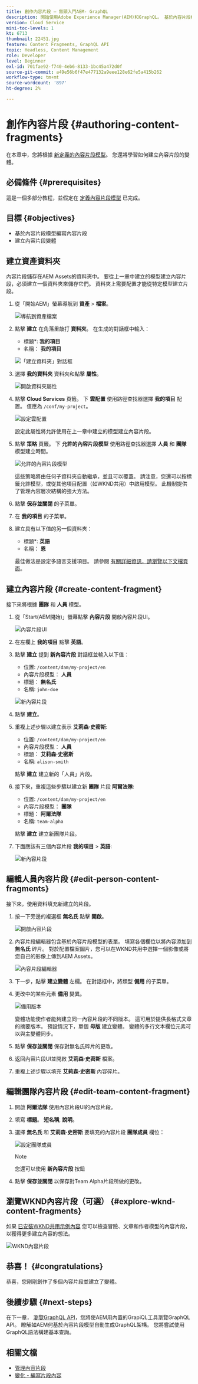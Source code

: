 ```yaml
---
title: 創作內容片段 — 無頭入門AEM- GraphQL
description: 開始使用Adobe Experience Manager(AEM)和GraphQL。 基於內容片段模型建立和編輯新的內容片段。 瞭解如何建立內容片段的變體。
version: Cloud Service
mini-toc-levels: 1
kt: 6713
thumbnail: 22451.jpg
feature: Content Fragments, GraphQL API
topic: Headless, Content Management
role: Developer
level: Beginner
exl-id: 701fae92-f740-4eb6-8133-1bc45a472d0f
source-git-commit: a49e56b6f47e477132a9eee128e62fe5a415b262
workflow-type: tm+mt
source-wordcount: '897'
ht-degree: 2%

---
```


# 創作內容片段 {#authoring-content-fragments}

在本章中，您將根據 [新定義的內容片段模型](./content-fragment-models.md)。 您還將學習如何建立內容片段的變體。

## 必備條件 {#prerequisites}

這是一個多部分教程，並假定在 [定義內容片段模型](./content-fragment-models.md) 已完成。

## 目標 {#objectives}

* 基於內容片段模型編寫內容片段
* 建立內容片段變體

## 建立資產資料夾

內容片段儲存在AEM Assets的資料夾中。 要從上一章中建立的模型建立內容片段，必須建立一個資料夾來儲存它們。 資料夾上需要配置才能從特定模型建立片段。

1. 從「開始AEM」螢幕導航到 **資產** > **檔案**。

   ![導航到資產檔案](assets/author-content-fragments/navigate-assets-files.png)

1. 點擊 **建立** 在角落里敲打 **資料夾**。 在生成的對話框中輸入：

   * 標題*: **我的項目**
   * 名稱： **我的項目**

   ![「建立資料夾」對話框](assets/author-content-fragments/create-folder-dialog.png)

1. 選擇 **我的資料夾** 資料夾和點擊 **屬性**。

   ![開啟資料夾屬性](assets/author-content-fragments/open-folder-properties.png)

1. 點擊 **Cloud Services** 頁籤。 下 **雲配置** 使用路徑查找器選擇 **我的項目** 配置。 值應為 `/conf/my-project`。

   ![設定雲配置](assets/author-content-fragments/set-cloud-config-my-project.png)

   設定此屬性將允許使用在上一章中建立的模型建立內容片段。

1. 點擊 **策略** 頁籤。 下 **允許的內容片段模型** 使用路徑查找器選擇 **人員** 和 **團隊** 模型建立時間。

   ![允許的內容片段模型](assets/author-content-fragments/allowed-content-fragment-models.png)

   這些策略將由任何子資料夾自動繼承，並且可以覆蓋。 請注意，您還可以按標籤允許模型，或從其他項目配置（如WKND共用）中啟用模型。 此機制提供了管理內容層次結構的強大方法。

1. 點擊 **保存並關閉** 的子菜單。

1. 在 **我的項目** 的子菜單。

1. 建立具有以下值的另一個資料夾：

   * 標題*: **英語**
   * 名稱： **恩**

   最佳做法是設定多語言支援項目。 請參閱 [有關詳細資訊，請瀏覽以下文檔頁面](https://experienceleague.adobe.com/docs/experience-manager-cloud-service/content/assets/admin/translate-assets.html)。


## 建立內容片段 {#create-content-fragment}

接下來將根據 **團隊** 和 **人員** 模型。

1. 從「Start(AEM開始)」螢幕點擊 **內容片段** 開啟內容片段UI。

   ![內容片段UI](assets/author-content-fragments/cf-fragment-ui.png)

1. 在左欄上 **我的項目** 點擊 **英語**。
1. 點擊 **建立** 提到 **新內容片段** 對話框並輸入以下值：

   * 位置: `/content/dam/my-project/en`
   * 內容片段模型： **人員**
   * 標題： **無名氏**
   * 名稱: `john-doe`

   ![新內容片段](assets/author-content-fragments/new-content-fragment-john-doe.png)
1. 點擊 **建立**。
1. 重複上述步驟以建立表示 **艾莉森·史密斯**:

   * 位置: `/content/dam/my-project/en`
   * 內容片段模型： **人員**
   * 標題： **艾莉森·史密斯**
   * 名稱: `alison-smith`

   點擊 **建立** 建立新的「人員」片段。

1. 接下來，重複這些步驟以建立新 **團隊** 片段 **阿爾法隊**:

   * 位置: `/content/dam/my-project/en`
   * 內容片段模型： **團隊**
   * 標題： **阿爾法隊**
   * 名稱: `team-alpha`

   點擊 **建立** 建立新團隊片段。

1. 下面應該有三個內容片段 **我的項目** > **英語**:

   ![新內容片段](assets/author-content-fragments/new-content-fragments.png)

## 編輯人員內容片段 {#edit-person-content-fragments}

接下來，使用資料填充新建立的片段。

1. 按一下旁邊的複選框 **無名氏** 點擊 **開啟**。

   ![開啟內容片段](assets/author-content-fragments/open-fragment-for-editing.png)

1. 內容片段編輯器包含基於內容片段模型的表單。 填寫各個欄位以將內容添加到 **無名氏** 碎片。 對於配置檔案圖片，您可以在WKND共用中選擇一個影像或將您自己的影像上傳到AEM Assets。

   ![內容片段編輯器](assets/author-content-fragments/content-fragment-editor-jd.png)

1. 下一步，點擊 **建立變體** 左欄。 在對話框中，將類型 **備用** 的子菜單。

1. 更改中的某些元素 **備用** 變異。

   ![備用版本](assets/author-content-fragments/alternate-variation-john-doe-fragment.png)

   變體功能使作者能夠建立同一內容片段的不同版本。 這可用於提供長格式文章的摘要版本。 預設情況下，單個 **母版** 建立變體。 變體的多行文本欄位元素可以與主變體同步。

1. 點擊 **保存並關閉** 保存對無名氏碎片的更改。
1. 返回內容片段UI並開啟 **艾莉森·史密斯** 檔案。
1. 重複上述步驟以填充 **艾莉森·史密斯** 內容碎片。

## 編輯團隊內容片段 {#edit-team-content-fragment}

1. 開啟 **阿爾法隊** 使用內容片段UI的內容片段。
1. 填寫 **標題**。 **短名稱**, **說明**。
1. 選擇 **無名氏** 和 **艾莉森·史密斯** 要填充的內容片段 **團隊成員** 欄位：

   ![設定團隊成員](assets/author-content-fragments/select-team-members.png)

   >[!NOTE]
   >
   >您還可以使用 **新內容片段** 按鈕

1. 點擊 **保存並關閉** 以保存對Team Alpha片段所做的更改。

## 瀏覽WKND內容片段（可選） {#explore-wknd-content-fragments}

如果 [已安裝WKND共用示例內容](./overview.md#install-sample-content) 您可以檢查冒險、文章和作者模型的內容片段，以獲得更多建立內容的想法。

![WKND內容片段](assets/author-content-fragments/wknd-content-fragments.png)

## 恭喜！ {#congratulations}

恭喜，您剛剛創作了多個內容片段並建立了變體。

## 後續步驟 {#next-steps}

在下一章， [瀏覽GraphQL API](explore-graphql-api.md)，您將使AEM用內置的GrapiQL工具瀏覽GraphQL API。 瞭解如AEM何基於內容片段模型自動生成GraphQL架構。 您將嘗試使用GraphQL語法構建基本查詢。

## 相關文檔

* [管理內容片段](https://experienceleague.adobe.com/docs/experience-manager-cloud-service/content/assets/content-fragments/content-fragments-managing.html)
* [變化 - 編寫片段內容](https://experienceleague.adobe.com/docs/experience-manager-cloud-service/content/assets/content-fragments/content-fragments-variations.html)
